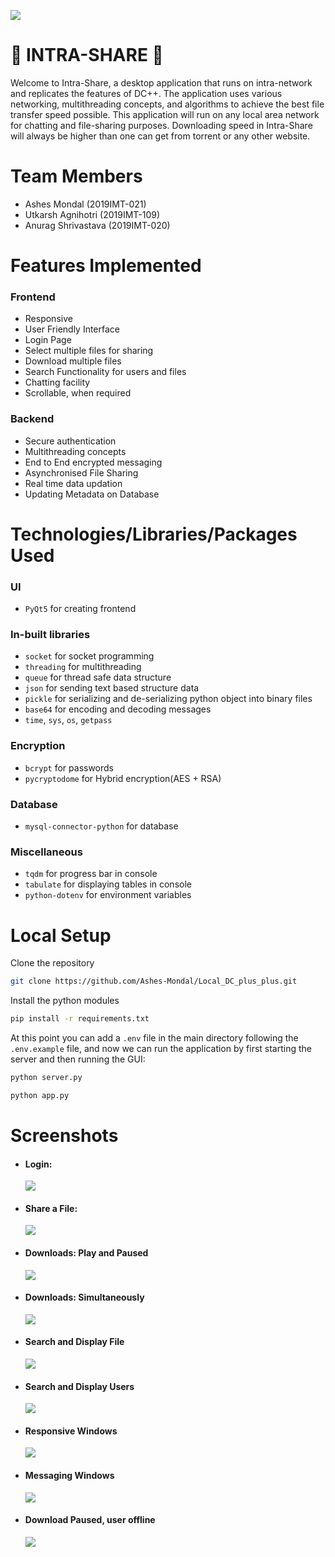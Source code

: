![](./images/logo.svg)

# 🦈 INTRA-SHARE 🦈

Welcome to Intra-Share, a desktop application that runs on intra-network and replicates the features of DC++. The application uses various networking, multithreading concepts, and algorithms to achieve the best file transfer speed possible. This application will run on any local area network for chatting and file-sharing purposes. Downloading speed in Intra-Share will always be higher than one can get from torrent or any other website.

# Team Members

-   Ashes Mondal (2019IMT-021)
-   Utkarsh Agnihotri (2019IMT-109)
-   Anurag Shrivastava (2019IMT-020)

# Features Implemented

### Frontend

-   Responsive
-   User Friendly Interface
-   Login Page
-   Select multiple files for sharing
-   Download multiple files
-   Search Functionality for users and files
-   Chatting facility
-   Scrollable, when required

### Backend

-   Secure authentication
-   Multithreading concepts
-   End to End encrypted messaging
-   Asynchronised File Sharing
-   Real time data updation
-   Updating Metadata on Database

# Technologies/Libraries/Packages Used

### UI

-   `PyQt5` for creating frontend

### In-built libraries

-   `socket` for socket programming
-   `threading` for multithreading
-   `queue` for thread safe data structure
-   `json` for sending text based structure data
-   `pickle` for serializing and de-serializing python object into binary files
-   `base64` for encoding and decoding messages
-   `time`, `sys`, `os`, `getpass`

### Encryption

-   `bcrypt` for passwords
-   `pycryptodome` for Hybrid encryption(AES + RSA)

### Database

-   `mysql-connector-python` for database

### Miscellaneous

-   `tqdm` for progress bar in console
-   `tabulate` for displaying tables in console
-   `python-dotenv` for environment variables

# Local Setup

Clone the repository

```bash
git clone https://github.com/Ashes-Mondal/Local_DC_plus_plus.git
```

Install the python modules

```bash
pip install -r requirements.txt
```

At this point you can add a `.env` file in the main directory following the `.env.example` file, and now we can run the application by first starting the server and then running the GUI:

```bash
python server.py

python app.py
```

# Screenshots

-   #### Login:

    ![](./images/screenshots/s1.png)

-   #### Share a File:

    ![](./images/screenshots/s2.png)

-   #### Downloads: Play and Paused

    ![](./images/screenshots/s3.png)

-   #### Downloads: Simultaneously

    ![](./images/screenshots/s4.png)

-   #### Search and Display File

    ![](./images/screenshots/s5.png)

-   #### Search and Display Users

    ![](./images/screenshots/s6.png)

-   #### Responsive Windows

    ![](./images/screenshots/s7.png)

-   #### Messaging Windows

    ![](./images/screenshots/s8.png)

-   #### Download Paused, user offline
    ![](./images/screenshots/s9.png)
